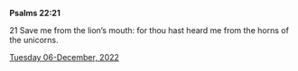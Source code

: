 **Psalms 22:21**

21 Save me from the lion’s mouth: for thou hast heard me from the horns of the unicorns.

[Tuesday 06-December, 2022](https://t.me/s/daily_scripture)
